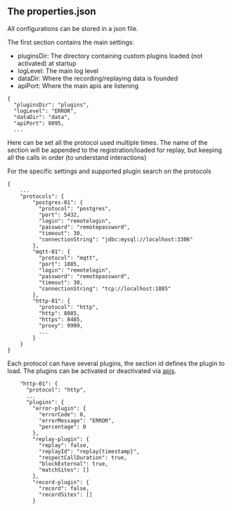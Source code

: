 ## The properties.json

All configurations can be stored in a json file. 

The first section contains the main settings:

* pluginsDir: The directory containing custom plugins loaded (not activated) at startup
* logLevel: The main log level
* dataDir: Where the recording/replaying data is founded
* apiPort: Where the main apis are listening

```
{
  "pluginsDir": "plugins",
  "logLevel": "ERROR",
  "dataDir": "data",
  "apiPort": 8095,
  ...
```

Here can be set all the protocol used multiple times. The name of the section will
be appended to the registration/loaded for replay, but keeping all the calls in 
order (to understand interactions)

For the specific settings and supported plugin search on the protocols

```
{
    ...
    "protocols": {
        "postgres-01": {
          "protocol": "postgres",
          "port": 5432,
          "login": "remotelogin",
          "password": "remotepassword",
          "timeout": 30,
          "connectionString": "jdbc:mysql://localhost:3306"
        },
        "mqtt-01": {
          "protocol": "mqtt",
          "port": 1885,
          "login": "remotelogin",
          "password": "remotepassword",
          "timeout": 30,
          "connectionString": "tcp://localhost:1885"
        },
        "http-01": {
          "protocol": "http",
          "http": 8085,
          "https": 8485,
          "proxy": 9999,
          ...
        }
    }
}

```

Each protocol can have several plugins, the section id defines the plugin to load.
The plugins can be activated or deactivated via [apis](apis.md).

```
    "http-01": {
      "protocol": "http",
      ...
      "plugins": {
        "error-plugin": {
          "errorCode": 0,
          "errorMessage": "ERROR",
          "percentage": 0
        },
        "replay-plugin": {
          "replay": false,
          "replayId": "replay{timestamp}",
          "respectCallDuration": true,
          "blockExternal": true,
          "matchSites": []
        },
        "record-plugin": {
          "record": false,
          "recordSites": []
        }
```

